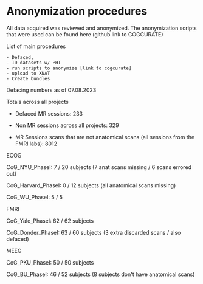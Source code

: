 # Anonymization procedures

All data acquired was reviewed and anonymized. The anonymization scripts that were used can be found here (github link to COGCURATE)

List of main procedures

```
- Defaced,
- ID datasets w/ PHI
- run scripts to anonymize [link to cogcurate]
- upload to XNAT
- Create bundles
```

Defacing numbers as of 07.08.2023

Totals across all projects

- Defaced MR sessions: 233

- Non MR sessions across all projects: 329

- MR Sessions scans that are not anatomical scans (all sessions from the FMRI labs): 8012

ECOG

CoG_NYU_PhaseI: 7 / 20 subjects (7 anat scans missing / 6 scans errored out)

CoG_Harvard_PhaseI: 0 / 12 subjects (all anatomical scans missing)

CoG_WU_PhaseI: 5 / 5

FMRI

CoG_Yale_PhaseI: 62 / 62 subjects

CoG_Donder_PhaseI: 63 / 60 subjects (3 extra discarded scans / also defaced)

MEEG

CoG_PKU_PhaseI: 50 / 50 subjects

CoG_BU_PhaseI: 46 / 52 subjects (8 subjects don't have anatomical scans)